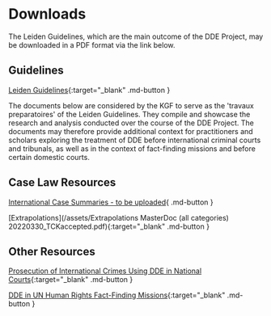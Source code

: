# Downloads

The Leiden Guidelines, which are the main outcome of the DDE Project, may be downloaded in a PDF format via the link below. 

## Guidelines

[Leiden Guidelines](/assets/Leiden-Guidelines.pdf){:target="_blank" .md-button }

The documents below are considered by the KGF to serve as the 'travaux preparatoires' of the Leiden Guidelines. They compile and showcase the research and analysis conducted over the course of the DDE Project. The documents may therefore provide additional context for practitioners and scholars exploring the treatment of DDE before international criminal courts and tribunals, as well as in the context of fact-finding missions and before certain domestic courts. 

## Case Law Resources

[International Case Summaries - to be uploaded](#){ .md-button }

[Extrapolations](/assets/Extrapolations MasterDoc (all categories) 20220330_TCKaccepted.pdf){:target="_blank" .md-button }

## Other Resources

[Prosecution of International Crimes Using DDE in National Courts](/assets/National-Courts.pdf){:target="_blank" .md-button }

[DDE in UN Human Rights Fact-Finding Missions](/assets/Fact-Finding-Missions.pdf){:target="_blank" .md-button }

